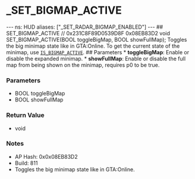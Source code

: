 # _SET_BIGMAP_ACTIVE

--- ns: HUD aliases: ["_SET_RADAR_BIGMAP_ENABLED"] --- ## SET_BIGMAP_ACTIVE  // 0x231C8F89D0539D8F 0x08EB83D2 void SET_BIGMAP_ACTIVE(BOOL toggleBigMap, BOOL showFullMap);  Toggles the big minimap state like in GTA:Online.  To get the current state of the minimap, use [`IS_BIGMAP_ACTIVE`](#_0xFFF65C63).  ## Parameters * **toggleBigMap**: Enable or disable the expanded minimap. * **showFullMap**: Enable or disable the full map from being shown on the minimap, requires p0 to be true.

### Parameters
* BOOL toggleBigMap
* BOOL showFullMap

### Return Value
* void

### Notes
* AP Hash: 0x0x08EB83D2
* Build: 811
* Toggles the big minimap state like in GTA:Online.

